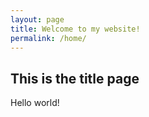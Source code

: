 ```yaml
---
layout: page
title: Welcome to my website!
permalink: /home/
---
```


## This is the title page

Hello world!